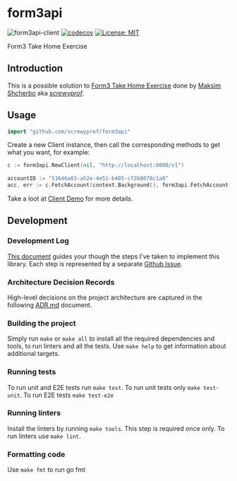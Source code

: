 # form3api
![form3api-client](https://github.com/screwyprof/form3api/workflows/form3api-client/badge.svg)
[![codecov](https://codecov.io/gh/screwyprof/form3api/branch/main/graph/badge.svg?token=4BN07UH560)](https://codecov.io/gh/screwyprof/form3api)
[![License: MIT](https://img.shields.io/badge/License-MIT-yellow.svg)](https://opensource.org/licenses/MIT)

Form3 Take Home Exercise

## Introduction

This is a possible solution to [Form3 Take Home Exercise](https://github.com/form3tech-oss/interview-accountapi) done by 
[Maksim Shcherbo](https://www.linkedin.com/in/maxim-shcherbo-3204582b/) aka [*screwyprof*](https://github.com/screwyprof).

## Usage

```go
import "github.com/screwyprof/form3api"
```

Create a new Client instance, then call the corresponding methods to get what you want, for example:

```go
c := form3api.NewClient(nil, "http://localhost:8080/v1")
	
accountID := "51646a03-a52e-4e51-b405-cf2b8078c1a8"
acc, err := c.FetchAccount(context.Background(), form3api.FetchAccount{AccountID: accountID})
```
Take a loot at [Client Demo](example/client_demo.go) for more details.

## Development

### Development Log
[This document](docs/Development.md) guides your though the steps I've taken to implement this library. Each step is 
represented by a separate [Github Issue](https://github.com/screwyprof/form3api/issues?q=is%3Aissue+is%3Aclosed).

### Architecture Decision Records
High-level decisions on the project architecture are captured in the following [ADR.md](docs/ADR.md) document.

### Building the project
Simply run `make` or `make all` to install all the required dependencies and tools, to run linters and all the tests.
Use `make help` to get information about additional targets.

### Running tests
To run unit and E2E tests run `make test`. To run unit tests only `make test-unit`. To run E2E tests `make test-e2e`

### Running linters
Install the linters by running `make tools`. This step is required once only. To run linters use `make lint`.

### Formatting code
Use `make fmt` to run go fmt


